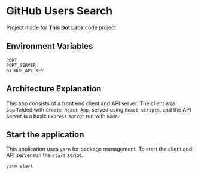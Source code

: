 # GitHub Users Search

Project made for **This Dot Labs** code project

## Environment Variables

```
PORT
PORT_SERVER
GITHUB_API_KEY
```

## Architecture Explanation

This app consists of a front end client and API server. The client was scaffolded with `Create React App`, served using `React scripts`, and the API server is a basic `Express` server run with `Node`.

## Start the application

This application uses `yarn` for package management. To start the client and API server run the `start` script.

```
yarn start
```
